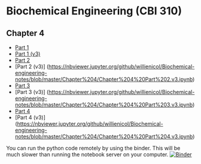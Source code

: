 # Biochemical Engineering (CBI 310)

## Chapter 4
* [Part 1](https://nbviewer.jupyter.org/github/willienicol/Biochemical-engineering-notes/blob/master/Chapter%204/Chapter%204%20Part%201.ipynb)
* [Part 1 (v3)](https://nbviewer.jupyter.org/github/willienicol/Biochemical-engineering-notes/blob/master/Chapter%204/Chapter%204%20Part%201.v3.ipynb)
* [Part 2](https://nbviewer.jupyter.org/github/willienicol/Biochemical-engineering-notes/blob/master/Chapter%204/Chapter%204%20Part%202.ipynb)
* [Part 2 (v3)] (https://nbviewer.jupyter.org/github/willienicol/Biochemical-engineering-notes/blob/master/Chapter%204/Chapter%204%20Part%202.v3.ipynb)
* [Part 3](https://nbviewer.jupyter.org/github/willienicol/Biochemical-engineering-notes/blob/master/Chapter%204/Chapter%204%20Part%203.ipynb)
* [Part 3 (v3)] (https://nbviewer.jupyter.org/github/willienicol/Biochemical-engineering-notes/blob/master/Chapter%204/Chapter%204%20Part%203.v3.ipynb)
* [Part 4](https://nbviewer.jupyter.org/github/willienicol/Biochemical-engineering-notes/blob/master/Chapter%204/Chapter%204%20Part%204.ipynb)
* [Part 4 (v3)] (https://nbviewer.jupyter.org/github/willienicol/Biochemical-engineering-notes/blob/master/Chapter%204/Chapter%204%20Part%204.v3.ipynb)

You can run the python code remotely by using the binder. This will be much slower than running the notebook server on your computer.
[![Binder](http://mybinder.org/badge.svg)](http://mybinder.org/repo/willienicol/Biochemical-engineering-notes)
